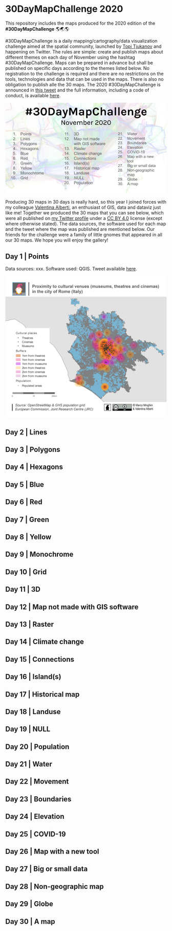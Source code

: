 # 30DayMapChallenge 2020

This repository includes the maps produced for the 2020 edition of the **#30DayMapChallenge** 🌎🌏🌎

#30DayMapChallenge is a daily mapping/cartography/data visualization challenge aimed at the spatial community, launched by [Topi Tjukanov](https://twitter.com/tjukanov) and happening on Twitter. The rules are simple: create and publish maps about different themes on each day of November using the hashtag #30DayMapChallenge. Maps can be prepared in advance but shall be published on specific days according to the themes listed below. No registration to the challenge is required and there are no restrictions on the tools, technologies and data that can be used in the maps. There is also no obligation to publish alle the 30 maps. The 2020 #30DayMapChallenge is announced in [this tweet](https://twitter.com/tjukanov/status/1311568912950140930) and the full information, including a code of conduct, is available [here](https://github.com/tjukanovt/30DayMapChallenge).

![map challenge themes](https://github.com/MarcoMinghini/30DayMapChallenge-2020/blob/main/maps/map_challenge_themes_2020.jpg?raw=true)

Producing 30 maps in 30 days is really hard, so this year I joined forces with my colleague [Valentina Alberti](https://twitter.com/v_valealb), an enthusiast of GIS, data and dataviz just like me! Together we produced the 30 maps that you can see below, which were all published on [my Twitter profile](https://twitter.com/MarcoMinghini) under a [CC BY 4.0](https://creativecommons.org/licenses/by/4.0/) license (except where otherwise stated). The data sources, the software used for each map and the tweet where the map was published are mentioned below. Our friends for the challenge were a family of little gnomes that appeared in all our 30 maps. We hope you will enjoy the gallery!

## Day 1 | Points

Data sources: xxx. Software used: QGIS. Tweet available [here]().

![Day1 - Points](https://github.com/MarcoMinghini/30DayMapChallenge-2020/blob/main/maps/Day01_Points.png?raw=true)


## Day 2 | Lines



## Day 3 | Polygons


## Day 4 | Hexagons


## Day 5 | Blue


## Day 6 | Red


## Day 7 | Green


## Day 8 | Yellow


## Day 9 | Monochrome


## Day 10 | Grid


## Day 11 | 3D


## Day 12 | Map not made with GIS software


## Day 13 | Raster


## Day 14 | Climate change



## Day 15 | Connections


## Day 16 | Island(s)


## Day 17 | Historical map



## Day 18 | Landuse


## Day 19 | NULL


## Day 20 | Population


## Day 21 | Water


## Day 22 | Movement


## Day 23 | Boundaries


## Day 24 | Elevation


## Day 25 | COVID-19


## Day 26 | Map with a new tool


## Day 27 | Big or small data


## Day 28 | Non-geographic map


## Day 29 | Globe


## Day 30 | A map


